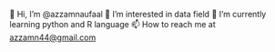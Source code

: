 👋 Hi, I’m @azzamnaufaal
👀 I’m interested in data field
🌱 I’m currently learning python and R language
📫 How to reach me at azzamn44@gmail.com

<!---
azzamnaufaal/azzamnaufaal is a ✨ special ✨ repository because its `README.md` (this file) appears on your GitHub profile.
You can click the Preview link to take a look at your changes.
--->
